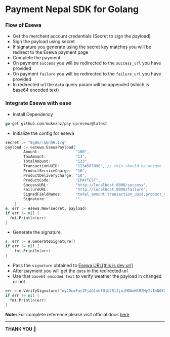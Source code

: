 # Payment Nepal SDK for Golang

### Flow of Esewa

- Get the merchant account credentials (Secret to sign the payload)
- Sign the payload using secret
- If signature you generate using the secret key matches you will be redirect to the Esewa payment page
- Complete the payment
- On payment `success` you will be redirected to the `success_url` you have provided
- On payment `failure` you will be redirected to the `failure_url` you have provided
- In redirected url the `data` query param will be appended (which is base64 encoded text) 

### Integrate Esewa with ease

- Install Dependency
```go
go get github.com/mukezhz/pay-np/esewa@latest
```
- Initialize the config for esewa
```go
secret := "8gBm/:&EnhH.1/q"
payload := &esewa.EsewaPayload{
		Amount:                "100",
		TaxAmount:             "13",
		TotalAmount:           "133",
		TransactionUUID:       "1234567890", // this should be unique for each transaction
		ProductServiceCharge:  "10",
		ProductDeliveryCharge: "10",
		ProductCode:           "EPAYTEST",
		SuccessURL:            "http://localhost:8000/success",
		FailureURL:            "http://localhost:8000/failure",
		SignedFieldNames:      "total_amount,transaction_uuid,product_code",
		Signature:             "",
	}
e, err := esewa.New(secret, payload)
if err != nil {
  fmt.Println(err)
}
```
- Generate the signature
```go
s, err := e.GenerateSignature()
if err != nil {
 	fmt.Println(err)
}
```
- Pass the `signature` obtained to [Esewa URL[this is dev url]](https://rc-epay.esewa.com.np/api/epay/main/v2/form)
- After payment you will get the `data` in the redirected url
- Use that `base64 encoded text` to verify weather the payload in changed or not
```go
err = e.VerifySignature("eyJ0cmFuc2FjdGlvbl9jb2RlIjoiMDAwNlRZMyIsInN0YXR1cyI6IkNPTVBMRVRFIiwidG90YWxfYW1vdW50IjoiMTMzLjAiLCJ0cmFuc2FjdGlvbl91dWlkIjoiMTIzNDU2Nzg5MCIsInByb2R1Y3RfY29kZSI6IkVQQVlURVNUIiwic2lnbmVkX2ZpZWxkX25hbWVzIjoidHJhbnNhY3Rpb25fY29kZSxzdGF0dXMsdG90YWxfYW1vdW50LHRyYW5zYWN0aW9uX3V1aWQscHJvZHVjdF9jb2RlLHNpZ25lZF9maWVsZF9uYW1lcyIsInNpZ25hdHVyZSI6Ik1GRWNNWi8zMFdWZXphblZaSEg0SDFuSVY4cEd3eXpaeGdndGt5ZTJWWHc9In0=")
if err != nil {
  fmt.Println(err)
}
```

**Note:** For complete reference please visit official docs [here](https://developer.esewa.com.np/pages/Epay-V2)

---

**THANK YOU 🙏**
